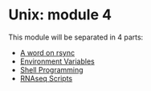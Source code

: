 
# Unix: module 4

This module will be separated in 4 parts:

- [A word on rsync](rsync.md)
- [Environment Variables](environment.md)
- [Shell Programming](scripting.md)
- [RNAseq Scripts](RNAseq_scripts.md)

